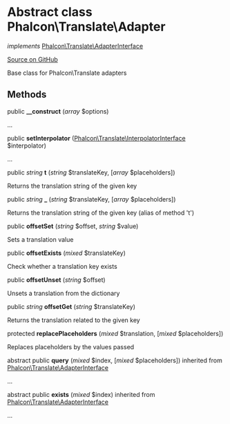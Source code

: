 # Abstract class **Phalcon\\Translate\\Adapter**

*implements* [Phalcon\Translate\AdapterInterface](/[[language]]/[[version]]/api/Phalcon_Translate_AdapterInterface)

<a href="https://github.com/phalcon/cphalcon/blob/master/phalcon/translate/adapter.zep" class="btn btn-default btn-sm">Source on GitHub</a>

Base class for Phalcon\\Translate adapters


## Methods
public  **__construct** (*array* $options)

...


public  **setInterpolator** ([Phalcon\Translate\InterpolatorInterface](/[[language]]/[[version]]/api/Phalcon_Translate_InterpolatorInterface) $interpolator)

...


public *string* **t** (*string* $translateKey, [*array* $placeholders])

Returns the translation string of the given key



public *string* **_** (*string* $translateKey, [*array* $placeholders])

Returns the translation string of the given key (alias of method 't')



public  **offsetSet** (*string* $offset, *string* $value)

Sets a translation value



public  **offsetExists** (*mixed* $translateKey)

Check whether a translation key exists



public  **offsetUnset** (*string* $offset)

Unsets a translation from the dictionary



public *string* **offsetGet** (*string* $translateKey)

Returns the translation related to the given key



protected  **replacePlaceholders** (*mixed* $translation, [*mixed* $placeholders])

Replaces placeholders by the values passed



abstract public  **query** (*mixed* $index, [*mixed* $placeholders]) inherited from [Phalcon\Translate\AdapterInterface](/[[language]]/[[version]]/api/Phalcon_Translate_AdapterInterface)

...


abstract public  **exists** (*mixed* $index) inherited from [Phalcon\Translate\AdapterInterface](/[[language]]/[[version]]/api/Phalcon_Translate_AdapterInterface)

...


